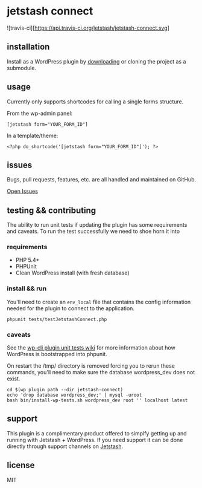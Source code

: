 # jetstash connect

![travis-ci][https://api.travis-ci.org/jetstash/jetstash-connect.svg]  

## installation

Install as a WordPress plugin by [downloading](https://github.com/jetstash/jetstash-connect/archive/master.zip) or cloning the project as a submodule.

## usage

Currently only supports shortcodes for calling a single forms structure.

From the wp-admin panel:

```
[jetstash form="YOUR_FORM_ID"]
```

In a template/theme:

```
<?php do_shortcode('[jetstash form="YOUR_FORM_ID"]'); ?>
```

## issues

Bugs, pull requests, features, etc. are all handled and maintained on GitHub.

[Open Issues](https://github.com/jetstash/jetstash-connect/issues)

## testing && contributing

The ability to run unit tests if updating the plugin has some requirements and caveats. To run the test successfully we need to shoe horn it into

### requirements

 - PHP 5.4+
 - PHPUnit
 - Clean WordPress install (with fresh database)

### install && run

You'll need to create an `env_local` file that contains the config information needed for the plugin to connect to the application.

```
phpunit tests/testJetstashConnect.php
```

### caveats

See the [wp-cli plugin unit tests wiki](https://github.com/wp-cli/wp-cli/wiki/Plugin-Unit-Tests) for more information about how WordPress is bootstrapped into phpunit.

On restart the /tmp/ directory is removed forcing you to rerun these commands, you'll need to make sure the database wordpress_dev does not exist.

```
cd $(wp plugin path --dir jetstash-connect)
echo 'drop database wordpress_dev;' | mysql -uroot
bash bin/install-wp-tests.sh wordpress_dev root '' localhost latest
```

## support

This plugin is a complimentary product offered to simplfy getting up and running with Jetstash + WordPress. If you need support it can be done directly through support channels on [Jetstash](https://www.jetstash.com).

## license

MIT